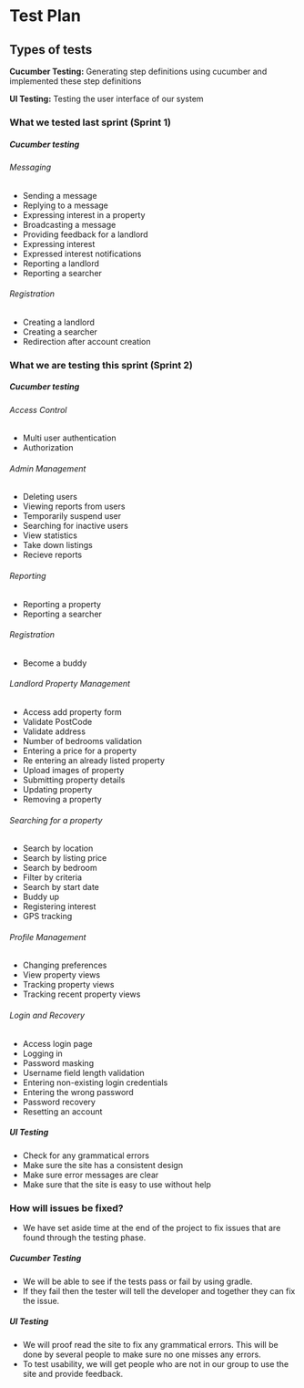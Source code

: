 # Test Plan

## Types of tests

<strong>Cucumber Testing:</strong> Generating step definitions using cucumber and implemented these step definitions
	
<strong>UI Testing:</strong> Testing the user interface of our system

### What we tested last sprint (Sprint 1)

##### Cucumber testing

###### Messaging
* Sending a message
* Replying to a message
* Expressing interest in a property
* Broadcasting a message
* Providing feedback for a landlord
* Expressing interest
* Expressed interest notifications
* Reporting a landlord
* Reporting a searcher

###### Registration
* Creating a landlord
* Creating a searcher
* Redirection after account creation


### What we are testing this sprint (Sprint 2)

##### Cucumber testing
	
###### Access Control
* Multi user authentication
* Authorization

###### Admin Management
* Deleting users
* Viewing reports from users
* Temporarily suspend user
* Searching for inactive users
* View statistics
* Take down listings
* Recieve reports

###### Reporting
* Reporting a property
* Reporting a searcher

###### Registration
* Become a buddy

###### Landlord Property Management
* Access add property form
* Validate PostCode
* Validate address
* Number of bedrooms validation
* Entering a price for a property
* Re entering an already listed property
* Upload images of property
* Submitting property details
* Updating property
* Removing a property

###### Searching for a property
* Search by location
* Search by listing price
* Search by bedroom
* Filter by criteria 
* Search by start date
* Buddy up
* Registering interest
* GPS tracking

###### Profile Management
* Changing preferences
* View property views
* Tracking property views
* Tracking recent property views

###### Login and Recovery
* Access login page
* Logging in
* Password masking 
* Username field length validation
* Entering non-existing login credentials
* Entering the wrong password
* Password recovery
* Resetting an account


##### UI Testing
* Check for any grammatical errors
* Make sure the site has a consistent design
* Make sure error messages are clear
* Make sure that the site is easy to use without help

### How will issues be fixed?

* We have set aside time at the end of the project to fix issues that are found through the testing phase.

##### Cucumber Testing

* We will be able to see if the tests pass or fail by using gradle. 
* If they fail then the tester will tell the developer and together they can fix the issue.

##### UI Testing

* We will proof read the site to fix any grammatical errors. This will be done by several people to make sure no one misses any errors.
* To test usability, we will get people who are not in our group to use the site and provide feedback.

















